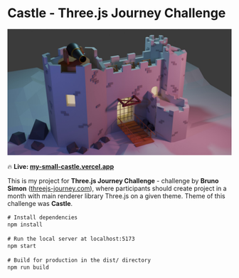 # Castle - Three.js Journey Challenge
![screenshort-for-post](https://github.com/jeslifs/castle/blob/main/static/textures/castleNight.jpg)

🔥 **Live: [my-small-castle.vercel.app](https://my-small-castle.vercel.app/)**

This is my project for **Three.js Journey Challenge** - challenge by **Bruno Simon** ([threejs-journey.com](https://threejs-journey.com/)), where participants should create project in a month with main renderer library Three.js on a given theme. Theme of this challenge was **Castle**.
```
# Install dependencies
npm install

# Run the local server at localhost:5173
npm start

# Build for production in the dist/ directory
npm run build
```
